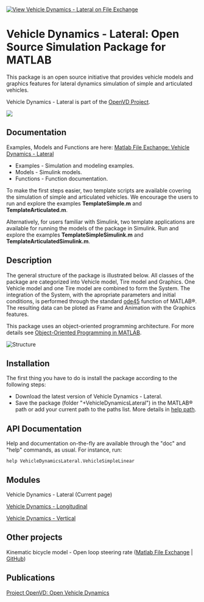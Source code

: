 [![View Vehicle Dynamics - Lateral on File Exchange](https://www.mathworks.com/matlabcentral/images/matlab-file-exchange.svg)](https://www.mathworks.com/matlabcentral/fileexchange/58683-vehicle-dynamics-lateral)

# Vehicle Dynamics - Lateral: Open Source Simulation Package for MATLAB

This package is an open source initiative that provides vehicle models and graphics features for lateral dynamics simulation of simple and articulated vehicles.

Vehicle Dynamics - Lateral is part of the [OpenVD Project](https://github.com/andresmendes/openvd).

![](http://andresmendes.github.io/Vehicle-Dynamics-Lateral/Examples/TemplateArticulated/html/TemplateArticulated.gif)

## Documentation

Examples, Models and Functions are here: [Matlab File Exchange: Vehicle Dynamics - Lateral](https://www.mathworks.com/matlabcentral/fileexchange/58683-vehicle-dynamics-lateral) 

* Examples - Simulation and modeling examples.
* Models - Simulink models.
* Functions - Function documentation.

To make the first steps easier, two template scripts are available covering the simulation of simple and articulated vehicles. We encourage the users to run and explore the examples **TemplateSimple.m** and **TemplateArticulated.m**.

Alternatively, for users familiar with Simulink, two template applications are available for running the models of the package in Simulink. Run and explore the examples **TemplateSimpleSimulink.m** and **TemplateArticulatedSimulink.m**.

## Description 

The general structure of the package is illustrated below. All classes of the package are categorized into Vehicle model, Tire model and Graphics. One Vehicle model and one Tire model are combined to form the System. The integration of the System, with the apropriate parameters and initial conditions, is performed through the standard [ode45](https://www.mathworks.com/help/matlab/ref/ode45.html) function of MATLAB®. The resulting data can be ploted as Frame and Animation with the Graphics features.

This package uses an object-oriented programming architecture. For more details see [Object-Oriented Programming in MATLAB](https://www.mathworks.com/products/matlab/object-oriented-programming.html).

![Structure](https://www.dropbox.com/s/xzqpgjav7h39up8/vehicle_dynamics_lateral_structure.png?raw=1)

## Installation

The first thing you have to do is install the package according to the following steps:

* Download the latest version of Vehicle Dynamics - Lateral.
* Save the package (folder "+VehicleDynamicsLateral") in the MATLAB® path or add your current path to the paths list. More details in [help path](https://www.mathworks.com/help/matlab/ref/path.html).

## API Documentation

Help and documentation on-the-fly are available through the "doc" and "help" commands, as usual. For instance, run:

<code>help VehicleDynamicsLateral.VehicleSimpleLinear</code>

## Modules

Vehicle Dynamics - Lateral (Current page)

[Vehicle Dynamics - Longitudinal](https://github.com/andresmendes/Vehicle-Dynamics-Longitudinal/)

[Vehicle Dynamics - Vertical](https://github.com/andresmendes/Vehicle-Dynamics-Vertical/)

## Other projects

Kinematic bicycle model - Open loop steering rate ([Matlab File Exchange](https://www.mathworks.com/matlabcentral/fileexchange/91910-kinematic-bicycle-model-open-loop-steering-rate) | [GitHub](https://github.com/andresmendes/Kinematic-bicycle-model---Open-loop-steering-rate))

## Publications

[Project OpenVD: Open Vehicle Dynamics](https://www.researchgate.net/project/OpenVD-Open-Vehicle-Dynamics/)

